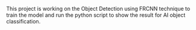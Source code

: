 This project is working on the Object Detection using FRCNN technique to train the model and run the python script to show the result for AI object classification.
